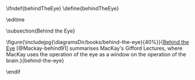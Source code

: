 \ifndef{behindTheEye}
\define{behindTheEye}

\editme

\subsection{Behind the Eye}

\figure{\includejpg{\diagramsDir/books/behind-the-eye}{40%}}{[Behind the Eye](https://www.amazon.co.uk/Behind-Eye-Gifford-Lectures-MACKAY/dp/0631173323) [@Mackay-behind91] summarises MacKay's Gifford Lectures, where MacKay uses the operation of the eye as a window on the operation of the brain.}{behind-the-eye}


\endif
